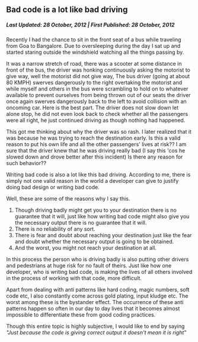 Bad code is a lot like bad driving
----------------------------------
##### Last Updated: 28 October, 2012 | First Published: 28 October, 2012

Recently I had the chance to sit in the front seat of a bus while traveling from Goa to Bangalore. Due to oversleeping during the day I sat up and started staring outside the windshield watching all the things passing by.

It was a narrow stretch of road, there was a scooter at some distance in front of the bus, the driver was honking continuously asking the motorist to give way, well the motorist did not give way, The bus driver (going at about 80 KMPH) swerves dangerously to the right overtaking the motorist and while myself and others in the bus were scrambling to hold on to whatever available to prevent ourselves from being thrown out of our seats the driver once again swerves dangerously back to the left to avoid collision with an oncoming car. Here is the best part. The driver does not slow down let alone stop, he did not even look back to check whether all the passengers were all right, he just continued driving as though nothing had happened.

This got me thinking about why the driver was so rash. I later realized that it was because he was trying to reach the destination early. Is this a valid reason to put his own life and all the other passengers' lives at risk?? I am sure that the driver knew that he was driving really bad (I say this 'cos he slowed down and drove better after this incident) Is there any reason for such behavior??

Writing bad code is also a lot like this bad driving. According to me, there is simply not one valid reason in the world a developer can give to justify doing bad design or writing bad code.

Well, these are some of the reasons why I say this.

1. Though driving badly might get you to your destination there is no guarantee that it will, just like how writing bad code might also give you the necessary output there is no guarantee that it will.
2. There is no reliability of any sort. 
3. There is fear and doubt about reaching your destination just like the fear and doubt whether the necessary output is going to be obtained.
4. And the worst, you might not reach your destination at all. 

In this process the person who is driving badly is also putting other drivers and pedestrians at huge risk for no fault of theirs. Just like how one developer, who is writing bad code, is making the lives of all others involved in the process of working with that code, more difficult.

Apart from dealing with anti patterns like hard coding, magic numbers, soft code etc, I also constantly come across gold plating, input kludge etc. The worst among these is the bystander effect. The occurrence of these anti patterns happen so often in our day to day lives that it becomes almost impossible to differentiate these from good coding practices.

Though this entire topic is highly subjective, I would like to end by saying _"Just because the code is giving correct output it doesn't mean it is right"_

